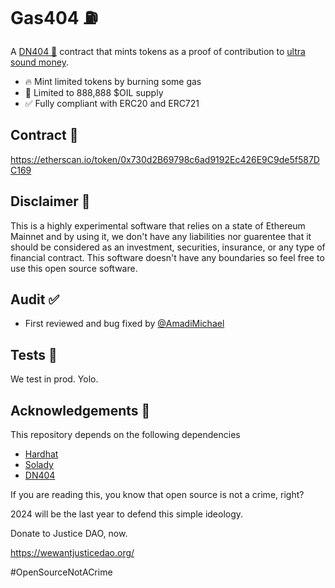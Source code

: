 # Gas404 ⛽

A [DN404 🥜](https://github.com/Vectorized/dn404) contract that mints tokens as a proof of contribution to [ultra sound money](https://ultrasound.money/).

- 🔥 Mint limited tokens by burning some gas
- 💎 Limited to 888,888 $OIL supply
- ✅ Fully compliant with ERC20 and ERC721

## Contract 📝

https://etherscan.io/token/0x730d2B69798c6ad9192Ec426E9C9de5f587DC169

## Disclaimer 🧪

This is a highly experimental software that relies on a state of Ethereum Mainnet and by using it, we don't have any liabilities nor guarentee that it should be considered as an investment, securities, insurance, or any type of financial contract. This software doesn't have any boundaries so feel free to use this open source software.

## Audit ✅

- First reviewed and bug fixed by [@AmadiMichael](https://github.com/AmadiMichael)

## Tests 👨

We test in prod. Yolo.

## Acknowledgements 📙

This repository depends on the following dependencies

- [Hardhat](https://hardhat.org)
- [Solady](https://github.com/vectorized/solady)
- [DN404](https://github.com/Vectorized/dn404)

If you are reading this, you know that open source is not a crime, right?

2024 will be the last year to defend this simple ideology.

Donate to Justice DAO, now.

https://wewantjusticedao.org/

#OpenSourceNotACrime
